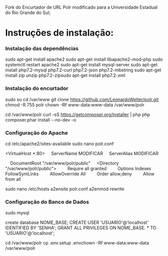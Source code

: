 Fork do Encurtador de URL Polr modificado para a Universidade Estadual do Rio Grande do Sul;

# Instruções de instalação:

### Instalação das dependências

sudo apt-get install apache2
sudo apt-get install libapache2-mod-php
sudo systemctl restart apache2
sudo apt-get install mysql-server
sudo apt-get install php7.2-mysql php7.2-curl php7.2-json php7.2-mbstring
sudo apt-get install zip unzip php7.2-zipsudo apt-get install php7.2-xml

### Instalação do encurtador

sudo su
cd /var/www
git clone https://github.com/LeonardoWelter/polr.git
chmod -R 755 polr
chown -Rf www-data:www-data /var/www/polr

cd /var/www/polr
curl -sS https://getcomposer.org/installer | php
php composer.phar install --no-dev -o

### Configuração do Apache

cd /etc/apache2/sites-available
sudo nano polr.conf

<VirtualHost *:80>
    ServerName MODIFICAR
    ServerAlias MODIFICAR

    DocumentRoot "/var/www/polr/public"
    <Directory "/var/www/polr/public">
        Require all granted
        Options Indexes FollowSymLinks
        AllowOverride All
        Order allow,deny
        Allow from all
    </Directory>
</VirtualHost>

sudo nano /etc/hosts
a2ensite polr.conf
a2enmod rewrite

### Configuração do Banco de Dados

sudo mysql

create database NOME_BASE;
CREATE USER 'USUARIO'@'localhost' IDENTIFIED BY 'SENHA';
GRANT ALL PRIVILEGES ON NOME_BASE. * TO 'USUARIO'@'localhost';

cd /var/www/polr
cp .env.setup .envchown -Rf www-data:www-data /var/www/polr

